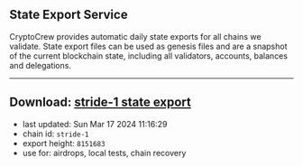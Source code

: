 ## State Export Service
CryptoCrew provides automatic daily state exports for all chains we validate. State export files can be used as genesis files and are a snapshot of the current blockchain state, including all validators, accounts, balances and delegations.

---
**Download: [stride-1 state export](https://dl-eu2.ccvalidators.com/SERVICE/stride/stride-1_export_8151683.json)**
---

- last updated: Sun Mar 17 2024 11:16:29
- chain id: `stride-1`
- export height: `8151683`
- use for: airdrops, local tests, chain recovery
